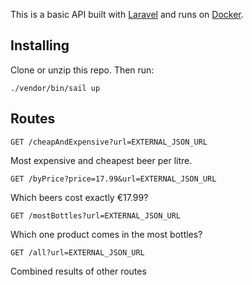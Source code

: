 This is a basic API built with [Laravel](https://laravel.com) and runs on [Docker](https://docker.com). 

## Installing

Clone or unzip this repo. Then run:

    ./vendor/bin/sail up

## Routes

`GET /cheapAndExpensive?url=EXTERNAL_JSON_URL`

Most expensive and cheapest beer per litre.

`GET /byPrice?price=17.99&url=EXTERNAL_JSON_URL`

Which beers cost exactly €17.99?

`GET /mostBottles?url=EXTERNAL_JSON_URL`

Which one product comes in the most bottles?

`GET /all?url=EXTERNAL_JSON_URL`

Combined results of other routes
